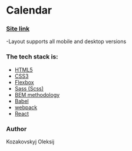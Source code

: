 # Calendar
### [Site link](https://o-kozakovskyj.github.io/calendar/)
-Layout supports all mobile and desktop versions
### The tech stack is:
- [HTML5](https://en.wikipedia.org/wiki/HTML5)
- [CSS3](https://en.wikipedia.org/wiki/Cascading_Style_Sheets)
- [Flexbox](https://en.wikipedia.org/wiki/CSS_Flexible_Box_Layout)
- [Sass (Scss)](https://sass-lang.com)
- [BEM methodology](https://en.bem.info/methodology)
- [Babel](https://https://babeljs.io)
- [webpack](https://webpack.js.org)
- [React](https://https://reactjs.org)
### Author
Kozakovskyj Oleksij
